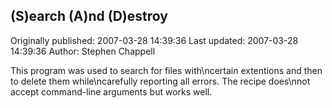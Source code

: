 ## (S)earch (A)nd (D)estroy 
Originally published: 2007-03-28 14:39:36 
Last updated: 2007-03-28 14:39:36 
Author: Stephen Chappell 
 
This program was used to search for files with\ncertain extentions and then to delete them while\ncarefully reporting all errors. The recipe does\nnot accept command-line arguments but works well.